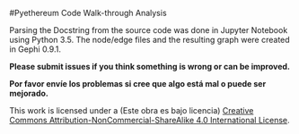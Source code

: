 ﻿#Pyethereum Code Walk-through Analysis

Parsing the Docstring from the source code was done in Jupyter Notebook using Python 3.5. The node/edge files and the resulting graph were created in Gephi 0.9.1.

**Please submit issues if you think something is wrong or can be improved.**

**Por favor envíe los problemas si cree que algo está mal o puede ser mejorado.**

This work is licensed under a (Este obra es bajo licencia) [Creative Commons Attribution-NonCommercial-ShareAlike 4.0 International License](http://creativecommons.org/licenses/by-nc-sa/4.0/).


